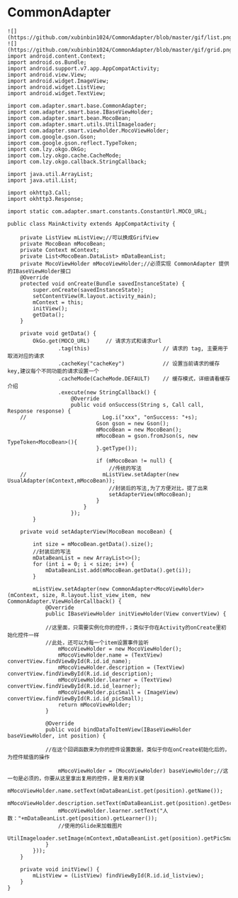# CommonAdapter
    ![](https://github.com/xubinbin1024/CommonAdapter/blob/master/gif/list.png)
    ![](https://github.com/xubinbin1024/CommonAdapter/blob/master/gif/grid.png)
    import android.content.Context;
    import android.os.Bundle;
    import android.support.v7.app.AppCompatActivity;
    import android.view.View;
    import android.widget.ImageView;
    import android.widget.ListView;
    import android.widget.TextView;

    import com.adapter.smart.base.CommonAdapter;
    import com.adapter.smart.base.IBaseViewHolder;
    import com.adapter.smart.bean.MocoBean;
    import com.adapter.smart.utils.UtilImageloader;
    import com.adapter.smart.viewholder.MocoViewHolder;
    import com.google.gson.Gson;
    import com.google.gson.reflect.TypeToken;
    import com.lzy.okgo.OkGo;
    import com.lzy.okgo.cache.CacheMode;
    import com.lzy.okgo.callback.StringCallback;

    import java.util.ArrayList;
    import java.util.List;

    import okhttp3.Call;
    import okhttp3.Response;

    import static com.adapter.smart.constants.ConstantUrl.MOCO_URL;

    public class MainActivity extends AppCompatActivity {

        private ListView mListView;//可以换成GrifView
        private MocoBean mMocoBean;
        private Context mContext;
        private List<MocoBean.DataList> mDataBeanList;
        private MocoViewHolder mMocoViewHolder;//必须实现 CommonAdapter 提供的IBaseViewHolder接口
        @Override
        protected void onCreate(Bundle savedInstanceState) {
            super.onCreate(savedInstanceState);
            setContentView(R.layout.activity_main);
            mContext = this;
            initView();
            getData();
        }

        private void getData() {
            OkGo.get(MOCO_URL)     // 请求方式和请求url
                    .tag(this)                       // 请求的 tag, 主要用于取消对应的请求
                    .cacheKey("cacheKey")            // 设置当前请求的缓存key,建议每个不同功能的请求设置一个
                    .cacheMode(CacheMode.DEFAULT)    // 缓存模式，详细请看缓存介绍
                    .execute(new StringCallback() {
                        @Override
                        public void onSuccess(String s, Call call, Response response) {
        //                        Log.i("xxx", "onSuccess: "+s);
                                Gson gson = new Gson();
                                mMocoBean = new MocoBean();
                                mMocoBean = gson.fromJson(s, new TypeToken<MocoBean>(){
                                }.getType());

                                if (mMocoBean != null) {
                                    //传统的写法
        //                        mListView.setAdapter(new UsualAdapter(mContext,mMocoBean));
                                    //封装后的写法,为了方便对比，提了出来
                                    setAdapterView(mMocoBean);
                                }
                            }
                        });
            }

        private void setAdapterView(MocoBean mocoBean) {

            int size = mMocoBean.getData().size();
            //封装后的写法
            mDataBeanList = new ArrayList<>();
            for (int i = 0; i < size; i++) {
                mDataBeanList.add(mMocoBean.getData().get(i));
            }

            mListView.setAdapter(new CommonAdapter<MocoViewHolder>(mContext, size, R.layout.list_view_item, new CommonAdapter.ViewHolderCallback() {
                @Override
                public IBaseViewHolder initViewHolder(View convertView) {

                //这里面，只需要实例化你的控件，；类似于你在Activity的onCreate里初始化控件一样
                //此处，还可以为每一个item设置事件监听
                    mMocoViewHolder = new MocoViewHolder();
                    mMocoViewHolder.name = (TextView) convertView.findViewById(R.id.id_name);
                    mMocoViewHolder.description = (TextView) convertView.findViewById(R.id.id_description);
                    mMocoViewHolder.learner = (TextView) convertView.findViewById(R.id.id_learner);
                    mMocoViewHolder.picSmall = (ImageView) convertView.findViewById(R.id.id_picSmall);
                    return mMocoViewHolder;
                }

                @Override
                public void bindDataToItemView(IBaseViewHolder baseViewHolder, int position) {

                //在这个回调函数来为你的控件设置数据，类似于你在onCreate初始化后的，为控件赋值的操作

                    mMocoViewHolder = (MocoViewHolder) baseViewHolder;//这一句是必须的，你要从这里拿出复用的控件，是复用的关键
                    mMocoViewHolder.name.setText(mDataBeanList.get(position).getName());
                    mMocoViewHolder.description.setText(mDataBeanList.get(position).getDescription());
                    mMocoViewHolder.learner.setText("人数："+mDataBeanList.get(position).getLearner());
                    //使用的Glide来加载图片
                    UtilImageloader.setImage(mContext,mDataBeanList.get(position).getPicSmall(),mMocoViewHolder.picSmall);
                }
            }));
        }

        private void initView() {
            mListView = (ListView) findViewById(R.id.id_listview);
        }
    }
